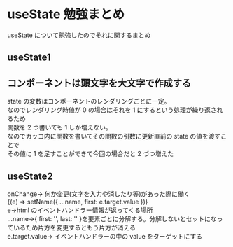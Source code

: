 # useState 勉強まとめ

useState について勉強したのでそれに関するまとめ

## useState1

## **コンポーネントは頭文字を大文字で作成する**

state の変数はコンポーネントのレンダリングごとに一定。<br>
なのでレンダリング時値が 0 の場合はそれを 1 にするという処理が繰り返されるため<br>
関数を 2 つ書いても 1 しか増えない。<br>
なのでカッコ内に関数を書いてその関数の引数に更新直前の state の値を渡すことで<br>
その値に 1 を足すことができて今回の場合だと 2 づつ増えた<br>

## useState2

onChange→ 何か変更(文字を入力や消したり等)があった際に働く<br>
{(e) => setName({ ...name, first: e.target.value })}<br>
e→html のイベントハンドラー情報が返ってくる場所<br>
...name→{ first: '', last: '' }を要素ごとに分解する。分解しないとセットになっているため片方を変更するともう片方が消える<br>
e.target.value→ イベントハンドラーの中の value をターゲットにする<br>
